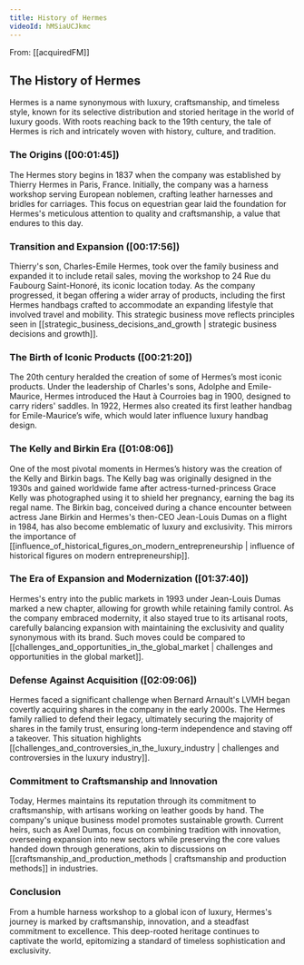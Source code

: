 ```yaml
---
title: History of Hermes
videoId: hMSiaUCJkmc
---
```


From: [[acquiredFM]] <br/> 
## The History of Hermes

Hermes is a name synonymous with luxury, craftsmanship, and timeless style, known for its selective distribution and storied heritage in the world of luxury goods. With roots reaching back to the 19th century, the tale of Hermes is rich and intricately woven with history, culture, and tradition.

### The Origins (<a class="yt-timestamp" data-t="00:01:45">[00:01:45]</a>)

The Hermes story begins in 1837 when the company was established by Thierry Hermes in Paris, France. Initially, the company was a harness workshop serving European noblemen, crafting leather harnesses and bridles for carriages. This focus on equestrian gear laid the foundation for Hermes's meticulous attention to quality and craftsmanship, a value that endures to this day. 

### Transition and Expansion (<a class="yt-timestamp" data-t="00:17:56">[00:17:56]</a>)

Thierry's son, Charles-Emile Hermes, took over the family business and expanded it to include retail sales, moving the workshop to 24 Rue du Faubourg Saint-Honoré, its iconic location today. As the company progressed, it began offering a wider array of products, including the first Hermes handbags crafted to accommodate an expanding lifestyle that involved travel and mobility. This strategic business move reflects principles seen in [[strategic_business_decisions_and_growth | strategic business decisions and growth]].

### The Birth of Iconic Products (<a class="yt-timestamp" data-t="00:21:20">[00:21:20]</a>)

The 20th century heralded the creation of some of Hermes’s most iconic products. Under the leadership of Charles's sons, Adolphe and Emile-Maurice, Hermes introduced the Haut à Courroies bag in 1900, designed to carry riders' saddles. In 1922, Hermes also created its first leather handbag for Emile-Maurice’s wife, which would later influence luxury handbag design.

### The Kelly and Birkin Era (<a class="yt-timestamp" data-t="01:08:06">[01:08:06]</a>)

One of the most pivotal moments in Hermes’s history was the creation of the Kelly and Birkin bags. The Kelly bag was originally designed in the 1930s and gained worldwide fame after actress-turned-princess Grace Kelly was photographed using it to shield her pregnancy, earning the bag its regal name. The Birkin bag, conceived during a chance encounter between actress Jane Birkin and Hermes's then-CEO Jean-Louis Dumas on a flight in 1984, has also become emblematic of luxury and exclusivity. This mirrors the importance of [[influence_of_historical_figures_on_modern_entrepreneurship | influence of historical figures on modern entrepreneurship]].

### The Era of Expansion and Modernization (<a class="yt-timestamp" data-t="01:37:40">[01:37:40]</a>)

Hermes's entry into the public markets in 1993 under Jean-Louis Dumas marked a new chapter, allowing for growth while retaining family control. As the company embraced modernity, it also stayed true to its artisanal roots, carefully balancing expansion with maintaining the exclusivity and quality synonymous with its brand. Such moves could be compared to [[challenges_and_opportunities_in_the_global_market | challenges and opportunities in the global market]].

### Defense Against Acquisition (<a class="yt-timestamp" data-t="02:09:06">[02:09:06]</a>)

Hermes faced a significant challenge when Bernard Arnault's LVMH began covertly acquiring shares in the company in the early 2000s. The Hermes family rallied to defend their legacy, ultimately securing the majority of shares in the family trust, ensuring long-term independence and staving off a takeover. This situation highlights [[challenges_and_controversies_in_the_luxury_industry | challenges and controversies in the luxury industry]].

### Commitment to Craftsmanship and Innovation

Today, Hermes maintains its reputation through its commitment to craftsmanship, with artisans working on leather goods by hand. The company's unique business model promotes sustainable growth. Current heirs, such as Axel Dumas, focus on combining tradition with innovation, overseeing expansion into new sectors while preserving the core values handed down through generations, akin to discussions on [[craftsmanship_and_production_methods | craftsmanship and production methods]] in industries.

### Conclusion

From a humble harness workshop to a global icon of luxury, Hermes's journey is marked by craftsmanship, innovation, and a steadfast commitment to excellence. This deep-rooted heritage continues to captivate the world, epitomizing a standard of timeless sophistication and exclusivity.